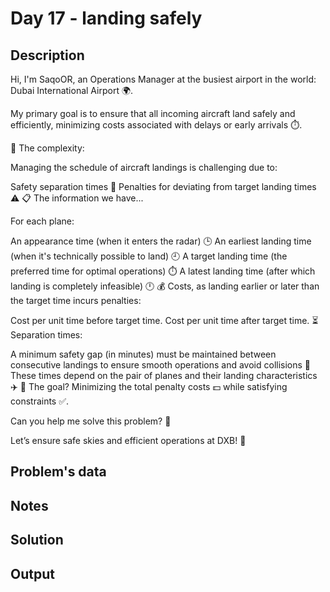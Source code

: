 # Day 17 - landing safely 


## Description
Hi, I'm SaqoOR, an Operations Manager at the busiest airport in the world: Dubai International Airport 🌍.

My primary goal is to ensure that all incoming aircraft land safely and efficiently, minimizing costs associated with delays or early arrivals ⏱️.

🚦 The complexity:

Managing the schedule of aircraft landings is challenging due to:

Safety separation times 🛑
Penalties for deviating from target landing times ⚠️
📋 The information we have...

For each plane:

An appearance time (when it enters the radar) 🕒
An earliest landing time (when it's technically possible to land) 🕘
A target landing time (the preferred time for optimal operations) ⏱️
A latest landing time (after which landing is completely infeasible) 🕛
💰 Costs, as landing earlier or later than the target time incurs penalties:

Cost per unit time before target time.
Cost per unit time after target time.
⏳ Separation times:

A minimum safety gap (in minutes) must be maintained between consecutive landings to ensure smooth operations and avoid collisions 🚨
These times depend on the pair of planes and their landing characteristics ✈️
🎯 The goal? Minimizing the total penalty costs 💵 while satisfying constraints ✅.

Can you help me solve this problem? 🧩

Let’s ensure safe skies and efficient operations at DXB! 🌟

## Problem's data


## Notes

## Solution

## Output
